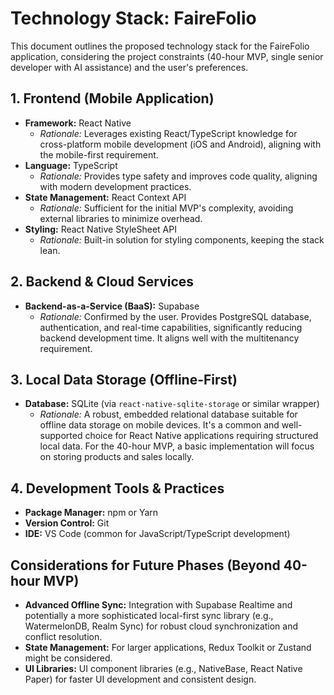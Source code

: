 # Technology Stack: FaireFolio

This document outlines the proposed technology stack for the FaireFolio application, considering the project constraints (40-hour MVP, single senior developer with AI assistance) and the user's preferences.

## 1. Frontend (Mobile Application)

*   **Framework:** React Native
    *   *Rationale:* Leverages existing React/TypeScript knowledge for cross-platform mobile development (iOS and Android), aligning with the mobile-first requirement.
*   **Language:** TypeScript
    *   *Rationale:* Provides type safety and improves code quality, aligning with modern development practices.
*   **State Management:** React Context API
    *   *Rationale:* Sufficient for the initial MVP's complexity, avoiding external libraries to minimize overhead.
*   **Styling:** React Native StyleSheet API
    *   *Rationale:* Built-in solution for styling components, keeping the stack lean.

## 2. Backend & Cloud Services

*   **Backend-as-a-Service (BaaS):** Supabase
    *   *Rationale:* Confirmed by the user. Provides PostgreSQL database, authentication, and real-time capabilities, significantly reducing backend development time. It aligns well with the multitenancy requirement.

## 3. Local Data Storage (Offline-First)

*   **Database:** SQLite (via `react-native-sqlite-storage` or similar wrapper)
    *   *Rationale:* A robust, embedded relational database suitable for offline data storage on mobile devices. It's a common and well-supported choice for React Native applications requiring structured local data. For the 40-hour MVP, a basic implementation will focus on storing products and sales locally.

## 4. Development Tools & Practices

*   **Package Manager:** npm or Yarn
*   **Version Control:** Git
*   **IDE:** VS Code (common for JavaScript/TypeScript development)

## Considerations for Future Phases (Beyond 40-hour MVP)

*   **Advanced Offline Sync:** Integration with Supabase Realtime and potentially a more sophisticated local-first sync library (e.g., WatermelonDB, Realm Sync) for robust cloud synchronization and conflict resolution.
*   **State Management:** For larger applications, Redux Toolkit or Zustand might be considered.
*   **UI Libraries:** UI component libraries (e.g., NativeBase, React Native Paper) for faster UI development and consistent design.
